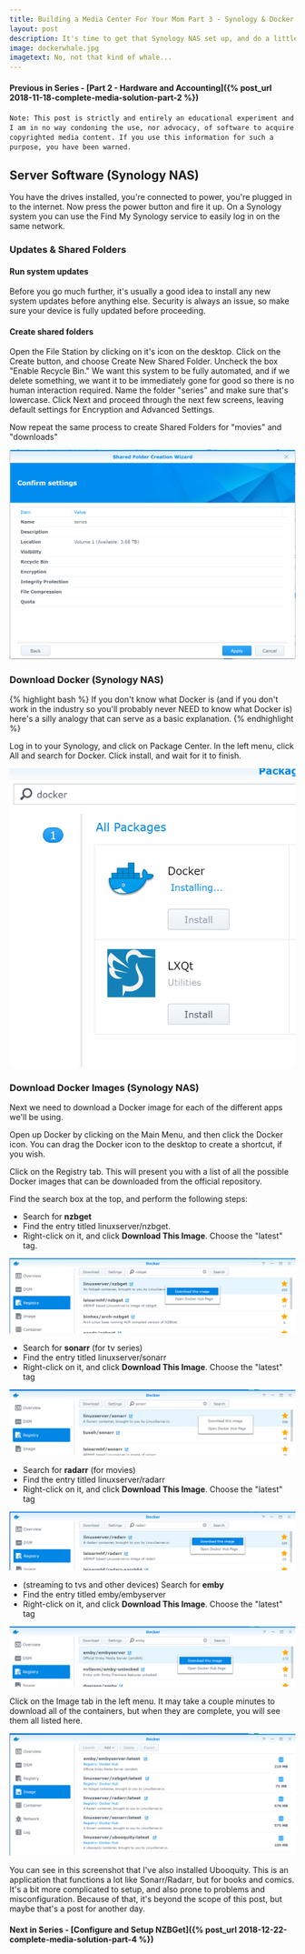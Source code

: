 ```yaml
---
title: Building a Media Center For Your Mom Part 3 - Synology & Docker
layout: post
description: It's time to get that Synology NAS set up, and do a little exploring with Docker.
image: dockerwhale.jpg
imagetext: No, not that kind of whale...
---
```


#### Previous in Series - [Part 2 - Hardware and Accounting]({% post_url 2018-11-18-complete-media-solution-part-2 %})

`Note: This post is strictly and entirely an educational experiment and I am in no way condoning the use, nor advocacy, of software to acquire copyrighted media content. If you use this information for such a purpose, you have been warned.`

## Server Software (Synology NAS)
You have the drives installed, you're connected to power, you're plugged in to the internet. Now press the power button and fire it up. On a Synology system you can use the Find My Synology service to easily log in on the same network.

### Updates & Shared Folders

#### Run system updates
Before you go much further, it's usually a good idea to install any new system updates before anything else. Security is always an issue, so make sure your device is fully updated before proceeding.

#### Create shared folders
Open the File Station by clicking on it's icon on the desktop. Click on the Create button, and choose Create New Shared Folder. Uncheck the box "Enable Recycle Bin." We want this system to be fully automated, and if we delete something, we want it to be immediately gone for good so there is no human interaction required.
Name the folder "series" and make sure that's lowercase. Click Next and proceed through the next few screens, leaving default settings for Encryption and Advanced Settings.

Now repeat the same process to create Shared Folders for "movies" and "downloads"

![Synology shared folder setup screen](/assets/img/media_post/shareFolder.PNG)

### Download Docker (Synology NAS)

{% highlight bash %}
If you don't know what Docker is (and if you don't work in the industry so you'll probably never NEED to know what Docker is) here's a silly analogy that can serve as a basic explanation.
{% endhighlight %}

Log in to your Synology, and click on Package Center. In the left menu, click All and search for Docker. Click install, and wait for it to finish. 

![Docker install screen](/assets/img/media_post/dockerInstall.PNG)


### Download Docker Images (Synology NAS)

Next we need to download a Docker image for each of the different apps we'll be using.

Open up Docker by clicking on the Main Menu, and then click the Docker icon. You can drag the Docker icon to the desktop to create a shortcut, if you wish.

Click on the Registry tab. This will present you with a list of all the possible Docker images that can be downloaded from the official repository.

Find the search box at the top, and perform the following steps:

- Search for **nzbget**
- Find the entry titled linuxserver/nzbget. 
- Right-click on it, and click **Download This Image**. Choose the "latest" tag.

![Docker image install screen](/assets/img/media_post/docker1.PNG)

- Search for **sonarr** (for tv series)
- Find the entry titled linuxserver/sonarr
- Right-click on it, and click  **Download This Image**. Choose the "latest" tag

![Docker image install screen](/assets/img/media_post/docker2.PNG)

- Search for **radarr** (for movies)
- Find the entry titled linuxserver/radarr
- Right-click on it, and click  **Download This Image**. Choose the "latest" tag

![Docker image install screen](/assets/img/media_post/docker3.PNG)

- (streaming to tvs and other devices) Search for **emby**
- Find the entry titled emby/embyserver
- Right-click on it, and click  **Download This Image**. Choose the "latest" tag

![Docker image install screen](/assets/img/media_post/docker4.PNG)

Click on the Image tab in the left menu. It may take a couple minutes to download all of the containers, but when they are complete, you will see them all listed here.

![List of installed Docker containers](/assets/img/media_post/docker5.PNG)

You can see in this screenshot that I've also installed Ubooquity. This is an application that functions a lot like Sonarr/Radarr, but for books and comics. It's a bit more complicated to setup, and also prone to problems and misconfiguration. Because of that, it's beyond the scope of this post, but maybe that's a post for another day.

#### Next in Series - [Configure and Setup NZBGet]({% post_url 2018-12-22-complete-media-solution-part-4 %})